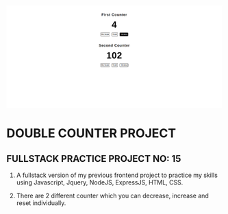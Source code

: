 ![example](public/doubleCounterProject.png)

# DOUBLE COUNTER PROJECT

## FULLSTACK PRACTICE PROJECT NO: 15

1. A fullstack version of my previous frontend project to practice my skills using Javascript, Jquery, NodeJS, ExpressJS, HTML, CSS.

2. There are 2 different counter which you can decrease, increase and reset individually.
